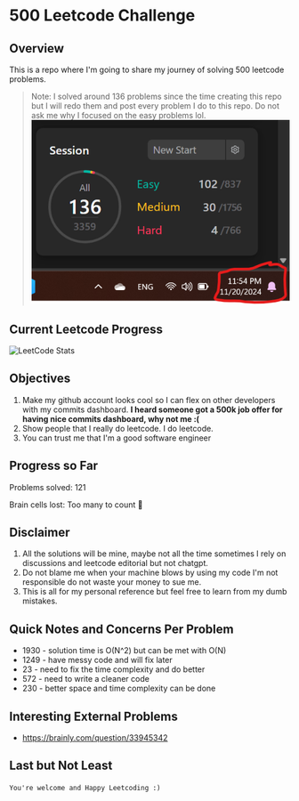 # 500 Leetcode Challenge
## Overview
This is a repo where I'm going to share my journey of solving 500 leetcode problems. 
>Note: I solved around 136 problems since the time creating this repo but I will redo them and post every problem I do to this repo. Do not ask me why I focused on the easy problems lol.
![alt text](pictures/image.png)

## Current Leetcode Progress
![LeetCode Stats](https://leetcard.jacoblin.cool/AsemShaath?theme=light&font=Mate&ext=activity)


## Objectives
1) Make my github account looks cool so I can flex on other developers with my commits dashboard. **I heard someone got a 500k job offer for having nice commits dashboard, why not me :(**
2) Show people that I really do leetcode. I do leetcode. 
3) You can trust me that I'm a good software engineer

## Progress so Far
Problems solved: 121

Brain cells lost: Too many to count 🧠


## Disclaimer
1) All the solutions will be mine, maybe not all the time sometimes I rely on discussions and leetcode editorial but not chatgpt.
2) Do not blame me when your machine blows by using my code I'm not responsible do not waste your money to sue me.
3) This is all for my personal reference but feel free to learn from my dumb mistakes.

## Quick Notes and Concerns Per Problem
* 1930 - solution time is O(N^2) but can be met with O(N)
* 1249 - have messy code and will fix later
* 23 - need to fix the time complexity and do better
* 572 - need to write a cleaner code
* 230 - better space and time complexity can be done

## Interesting External Problems
* https://brainly.com/question/33945342
  
## Last but Not Least

`You're welcome and Happy Leetcoding :)`


